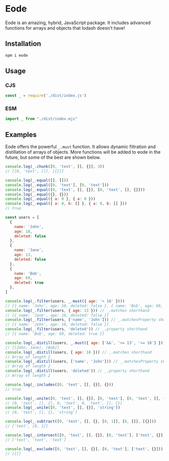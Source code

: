 # Eode
Eode is an amazing, hybrid, JavaScript package. It includes advanced functions for arrays and objects that lodash doesn't have!

## Installation
```sh
npm i eode
```

## Usage
### CJS
```js
const _ = require('./dist/index.js')
```

### ESM
```js
import _ from "./dist/index.mjs"
```

## Examples
Eode offers the powerful `_.must` function. It allows dynamic filtration and distillation of arrays of objects. More functions will be added to eode in the future, but some of the best are shown below. 
```js
console.log(_.chunk([0, 'text', [], {}], 3))
// [[0, 'text', []], [{}]]

console.log(_.equal([], []))
console.log(_.equal([0, 'text'], [0, 'text']))
console.log(_.equal([0, 'text', [], {}], [0, 'text', [], {}]))
console.log(_.equal({}, {}))
console.log(_.equal({ a: 0 }, { a: 0 }))
console.log(_.equal({ a: 0, b: [] }, { a: 0, b: [] }))
// true

const users = [
  {
    name: 'John',
    age: 18,
    deleted: false
  },
  {
    name: 'Jane',
    age: 13,
    deleted: false
  },
  {
    name: 'Bob',
    age: 69,
    deleted: true
  },
]

console.log(_.filter(users, _.must({ age: '> 16' })))
// [{ name: 'John', age: 18, deleted: false }, { name: 'Bob', age: 69, deleted: true }]
console.log(_.filter(users, { age: 13 })) // _.matches shorthand
// [{ name: 'Jane', age: 18, deleted: false }]
console.log(_.filter(users, ['name', 'John'])) // _.matchesProperty shorthand
// [{ name: 'John', age: 18, deleted: false }]
console.log(_.filter(users, 'deleted')) // _.property shorthand
// [{ name: 'Bob', age: 69, deleted: true }]

console.log(_.distill(users, _.must({ age: ['&&', '>= 13', '<= 18'] })))
// [[John, Jane], [Bob]]
console.log(_.distill(users, { age: 18 })) // _.matches shorthand
// Array of length 2
console.log(_.distill(users, ['name', 'John'])) // _.matchesProperty shorthand
// Array of length 2
console.log(_.distill(users, 'deleted')) // _.property shorthand
// Array of length 2

console.log(_.includes([0, 'text', [], {}], {}))
// true

console.log(_.unite([0, 'text', [], {}], [0, 'text'], [0, 'text', [], {}]))
// [0, 'text', [], {}, 0, 'text', 0, 'text', [], {}]
console.log(_.unite([0, 'text', [], {}], 'string'))
// [0, 'text', [], {}, 'string']

console.log(_.subtract([0, 'text', [], {}, [0, 1]], [0, []], [{}]))
// ['text', [0, 1]]

console.log(_.intersect([0, 'text', [], {}], [0, 'text'], ['text', {}]))
// ['text', 'text', 'text']

console.log(_.exclude([0, 'text', [], {}], [0, 'text'], ['text', {}]))
// [[]]
```